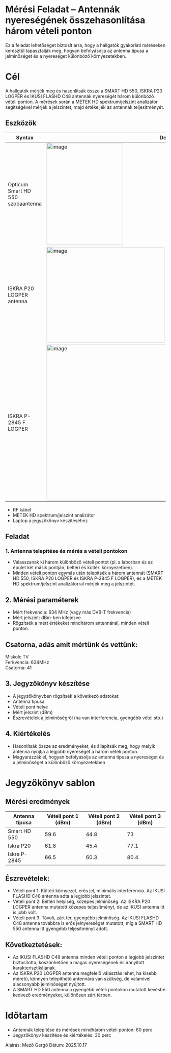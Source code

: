 # Mérési Feladat – Antennák nyereségének összehasonlítása három vételi ponton  

Ez a feladat lehetőséget biztosít arra, hogy a hallgatók gyakorlati méréseken keresztül tapasztalják meg, hogyan befolyásolja az antenna típusa a jelminőséget és a nyereséget különböző környezetekben.  

# Cél
A hallgatók mérjék meg és hasonlítsák össze a SMART HD 550, ISKRA P20 LOGPER és IKUSI FLASHD C48 antennák nyereségét három különböző vételi ponton. A mérések során a METEK HD spektrum/jelszint analizátor segítségével mérjék a jelszintet, majd értékeljék az antennák teljesítményét.  

## Eszközök

| Syntax      | Description |
| ----------- | ----------- |
| Opticum Smart HD 550 szobaantenna     |   <img width="240" height="320" alt="image" src="https://github.com/user-attachments/assets/2736f478-b9a1-4031-82dc-7eac2eca38d4" /> |  
|  ISKRA P20 LOGPER antenna  | <img width="370" height="300" alt="image" src="https://github.com/user-attachments/assets/9e948881-93aa-4615-bd64-2486f424c015" /> |  
| ISKRA P-2845 F LOGPER | <img width="800" height="488" alt="image" src="https://github.com/user-attachments/assets/18d2ef49-fc1d-4127-b676-5a52ae4c3869" /> |    

- RF kábel  
- METEK HD spektrum/jelszint analizátor  
- Laptop a jegyzőkönyv készítéséhez  

## Feladat
### 1. Antenna telepítése és mérés a vételi pontokon
- Válasszanak ki három különböző vételi pontot (pl. a laborban és az épület két másik pontján, beltéri és kültéri környezetben).  
- Minden vételi ponton egymás után telepítsék a három antennát (SMART HD 550, ISKRA P20 LOGPER és ISKRA P-2845 F LOGPER), és a METEK HD spektrum/jelszint analizátorral mérjék meg a jelszintet.  

## 2. Mérési paraméterek
- Mért frekvencia: 634 MHz (vagy más DVB-T frekvencia)
- Mért jelszint: dBm-ben kifejezve
- Rögzítsék a mért értékeket mindhárom antennánál, minden vételi ponton.

## Csatorna, adás amit mértünk és vettünk:  
Miskolc TV  
Ferkvencia: 634MHz  
Csatorna: 41  
  
## 3. Jegyzőkönyv készítése  
- A jegyzőkönyvben rögzítsék a következő adatokat:
- Antenna típusa
- Vételi pont helye
- Mért jelszint (dBm)
- Észrevételek a jelminőségről (ha van interferencia, gyengébb vétel stb.)

## 4. Kiértékelés
- Hasonlítsák össze az eredményeket, és állapítsák meg, hogy melyik antenna nyújtja a legjobb nyereséget a három vételi ponton.
- Magyarázzák el, hogyan befolyásolja az antenna típusa a nyereséget és a jelminőséget a különböző környezetekben

# Jegyzőkönyv sablon  
## Mérési eredmények  

| Antenna típusa | Vételi pont 1   (dBm) | Vételi pont 2   (dBm) | Vételi pont 3  (dBm) |  
| ----------- | ----------- | --------- | ------------ |
| Smart HD 550 | 59.6 | 44.8 | 73 |  
| Iskra P20 | 61.8 | 45.4 | 77.1 |  
| Iskra P-2845 | 66.5 | 60.3 | 80.4 |  

## Észrevételek:  
- Vételi pont 1: Kültéri környezet, erős jel, minimális interferencia. Az IKUSI FLASHD C48 antenna adta a legjobb jelszintet.  
- Vételi pont 2: Beltéri helyiség, közepes jelminőség. Az ISKRA P20 LOGPER antenna mutatott közepes teljesítményt, de az IKUSI antenna itt is jobb volt.  
- Vételi pont 3: Távoli, zárt tér, gyengébb jelminőség. Az IKUSI FLASHD C48 antenna továbbra is erős jelnyereséget mutatott, míg a SMART HD 550 antenna itt gyengébb teljesítményt adott.  

## Következtetések:  
- Az IKUSI FLASHD C48 antenna minden vételi ponton a legjobb jelszintet biztosította, köszönhetően a magas nyereségének és irányított karakterisztikájának.  
- Az ISKRA P20 LOGPER antenna megfelelő választás lehet, ha kisebb méretű, könnyen telepíthető antennára van szükség, de valamivel alacsonyabb jelminőséget nyújtott.  
- A SMART HD 550 antenna a gyengébb vételi pontokon mutatott kevésbé kedvező eredményeket, különösen zárt térben.  

# Időtartam  
- Antennák telepítése és mérések mindhárom vételi ponton: 60 perc  
- Jegyzőkönyv készítése és kiértékelés: 30 perc  


Aláírás: Mező Gergő
Dátum: 2025.10.17
